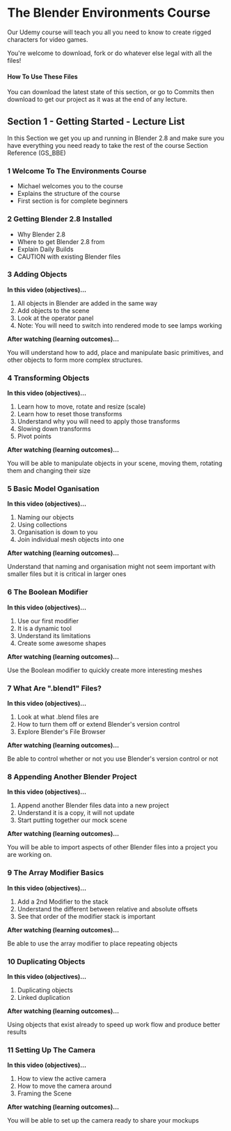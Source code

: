 # The Blender Environments Course
Our Udemy course will teach you all you need to know to create rigged characters for video games.

You're welcome to download, fork or do whatever else legal with all the files!

#### How To Use These Files
You can download the latest state of this section, or go to Commits then download to get our project as it was at the end of any lecture.

## Section 1 - Getting Started - Lecture List

In this Section we get you up and running in Blender 2.8 and make sure you have everything you need ready to take the rest of the course Section Reference (GS_BBE)

### 1 Welcome To The Environments Course

+ Michael welcomes you to the course
+ Explains the structure of the course
+ First section is for complete beginners

### 2 Getting Blender 2.8 Installed

+ Why Blender 2.8
+ Where to get Blender 2.8 from
+ Explain Daily Builds
+ CAUTION with existing Blender files

### 3 Adding Objects

**In this video (objectives)…**

1. All objects in Blender are added in the same way
2. Add objects to the scene
3. Look at the operator panel
4. Note: You will need to switch into rendered mode to see lamps working


**After watching (learning outcomes)…**

You will understand how to add, place and manipulate basic primitives, and other objects to form more complex structures.

### 4 Transforming Objects

**In this video (objectives)…**

1. Learn how to move, rotate and resize (scale)
2. Learn how to reset those transforms
3. Understand why you will need to apply those transforms
4. Slowing down transforms
5. Pivot points

**After watching (learning outcomes)…**

You will be able to manipulate objects in your scene, moving them, rotating them and changing their size

### 5 Basic Model Oganisation

**In this video (objectives)…**

1. Naming our objects
2. Using collections
3. Organisation is down to you
4. Join individual mesh objects into one


**After watching (learning outcomes)…**

Understand that naming and organisation might not seem important with smaller files but it is critical in larger ones


### 6 The Boolean Modifier

**In this video (objectives)…**

1. Use our first modifier
2. It is a dynamic tool
3. Understand its limitations
4. Create some awesome shapes


**After watching (learning outcomes)…**

Use the Boolean modifier to quickly create more interesting meshes

### 7 What Are ".blend1" Files?

**In this video (objectives)…**

1. Look at what .blend files are
2. How to turn them off or extend Blender's version control
3. Explore Blender's File Browser


**After watching (learning outcomes)…**

Be able to control whether or not you use Blender's version control or not

### 8 Appending Another Blender Project

**In this video (objectives)…**

1. Append another Blender files data into a new project
2. Understand it is a copy, it will not update
3. Start putting together our mock scene


**After watching (learning outcomes)…**

You will be able to import aspects of other Blender files into a project you are working on.

### 9 The Array Modifier Basics

**In this video (objectives)…**

1. Add a 2nd Modifier to the stack
2. Understand the different between relative and absolute offsets
3. See that order of the modifier stack is important


**After watching (learning outcomes)…**

Be able to use the array modifier to place repeating objects

### 10 Duplicating Objects

**In this video (objectives)…**

1. Duplicating objects
2. Linked duplication

**After watching (learning outcomes)…**

Using objects that exist already to speed up work flow and produce better results

### 11 Setting Up The Camera

**In this video (objectives)…**

1. How to view the active camera
2. How to move the camera around
3. Framing the Scene


**After watching (learning outcomes)…**

You will be able to set up the camera ready to share your mockups


